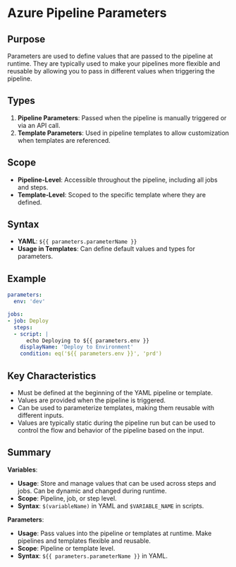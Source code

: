 # Azure Pipeline Parameters

## Purpose
Parameters are used to define values that are passed to the pipeline at runtime. They are typically used to make your pipelines more flexible and reusable by allowing you to pass in different values when triggering the pipeline.

## Types
1. **Pipeline Parameters**: Passed when the pipeline is manually triggered or via an API call.
2. **Template Parameters**: Used in pipeline templates to allow customization when templates are referenced.

## Scope
- **Pipeline-Level**: Accessible throughout the pipeline, including all jobs and steps.
- **Template-Level**: Scoped to the specific template where they are defined.

## Syntax
- **YAML**: `${{ parameters.parameterName }}`
- **Usage in Templates**: Can define default values and types for parameters.

## Example

```yaml
parameters:
  env: 'dev'

jobs:
- job: Deploy
  steps:
  - script: |
      echo Deploying to ${{ parameters.env }}
    displayName: 'Deploy to Environment'
    condition: eq('${{ parameters.env }}', 'prd')
```

## Key Characteristics
- Must be defined at the beginning of the YAML pipeline or template.
- Values are provided when the pipeline is triggered.
- Can be used to parameterize templates, making them reusable with different inputs.
- Values are typically static during the pipeline run but can be used to control the flow and behavior of the pipeline based on the input.

## Summary

**Variables**:
- **Usage**: Store and manage values that can be used across steps and jobs. Can be dynamic and changed during runtime.
- **Scope**: Pipeline, job, or step level.
- **Syntax**: `$(variableName)` in YAML and `$VARIABLE_NAME` in scripts.

**Parameters**:
- **Usage**: Pass values into the pipeline or templates at runtime. Make pipelines and templates flexible and reusable.
- **Scope**: Pipeline or template level.
- **Syntax**: `${{ parameters.parameterName }}` in YAML.
